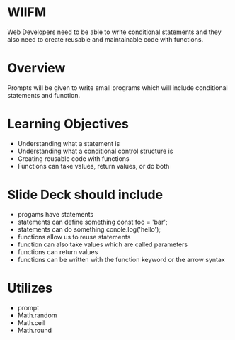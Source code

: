 # WIIFM

Web Developers need to be able to write conditional statements and they also need to create reusable and maintainable code with functions.

# Overview

Prompts will be given to write small programs which will include conditional statements and function.

# Learning Objectives

- Understanding what a statement is 
- Understanding what a conditional control structure is 
- Creating reusable code with functions 
- Functions can take values, return values, or do both 

# Slide Deck should include
- progams have statements 
- statements can define something
  const foo = 'bar';
- statements can do something
  conole.log('hello');
- functions allow us to reuse statements
- function can also take values which are called parameters
- functions can return values
- functions can be written with the function keyword or the arrow syntax

# Utilizes

- prompt
- Math.random
- Math.ceil
- Math.round
